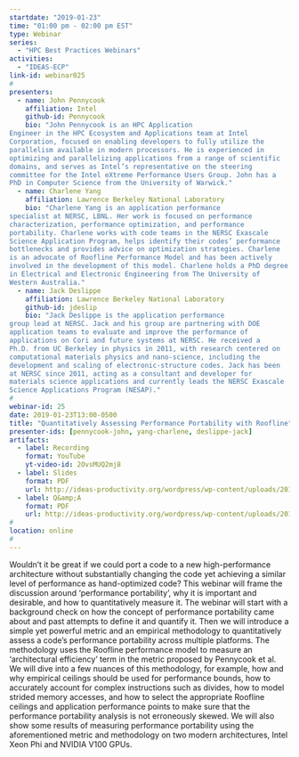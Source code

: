 ```yaml
---
startdate: "2019-01-23"
time: "01:00 pm - 02:00 pm EST"
type: Webinar
series:
  - "HPC Best Practices Webinars"
activities:
  - "IDEAS-ECP"
link-id: webinar025
#
presenters:
  - name: John Pennycook
    affiliation: Intel
    github-id: Pennycook
    bio: "John Pennycook is an HPC Application
Engineer in the HPC Ecosystem and Applications team at Intel
Corporation, focused on enabling developers to fully utilize the
parallelism available in modern processors. He is experienced in
optimizing and parallelizing applications from a range of scientific
domains, and serves as Intel’s representative on the steering
committee for the Intel eXtreme Performance Users Group. John has a
PhD in Computer Science from the University of Warwick."
  - name: Charlene Yang
    affiliation: Lawrence Berkeley National Laboratory
    bio: "Charlene Yang is an application performance
specialist at NERSC, LBNL. Her work is focused on performance
characterization, performance optimization, and performance
portability. Charlene works with code teams in the NERSC Exascale
Science Application Program, helps identify their codes’ performance
bottlenecks and provides advice on optimization strategies. Charlene
is an advocate of Roofline Performance Model and has been actively
involved in the development of this model. Charlene holds a PhD degree
in Electrical and Electronic Engineering from The University of
Western Australia."
  - name: Jack Deslippe
    affiliation: Lawrence Berkeley National Laboratory
    github-id: jdeslip
    bio: "Jack Deslippe is the application performance
group lead at NERSC. Jack and his group are partnering with DOE
application teams to evaluate and improve the performance of
applications on Cori and future systems at NERSC. He received a
Ph.D. from UC Berkeley in physics in 2011, with research centered on
computational materials physics and nano-science, including the
development and scaling of electronic-structure codes. Jack has been
at NERSC since 2011, acting as a consultant and developer for
materials science applications and currently leads the NERSC Exascale
Science Applications Program (NESAP)."
#
webinar-id: 25
date: 2019-01-23T13:00-0500
title: "Quantitatively Assessing Performance Portability with Roofline"
presenter-ids: [pennycook-john, yang-charlene, deslippe-jack]
artifacts:
  - label: Recording
    format: YouTube
    yt-video-id: 2OvsMUQ2mj8
  - label: Slides
    format: PDF
    url: http://ideas-productivity.org/wordpress/wp-content/uploads/2019/02/webinar025-perfport.pdf
  - label: Q&amp;A
    format: PDF
    url: http://ideas-productivity.org/wordpress/wp-content/uploads/2019/02/webinar025-qa.pdf
#
location: online
#
---
```

 Wouldn’t it be great if we could port a code to a new
 high-performance architecture without substantially changing the code
 yet achieving a similar level of performance as hand-optimized code?
 This webinar will frame the discussion around ‘performance
 portability’, why it is important and desirable, and how to
 quantitatively measure it. The webinar will start with a background
 check on how the concept of performance portability came about and
 past attempts to define it and quantify it. Then we will introduce a
 simple yet powerful metric and an empirical methodology to
 quantitatively assess a code’s performance portability across
 multiple platforms. The methodology uses the Roofline performance
 model to measure an ‘architectural efficiency’ term in the metric
 proposed by Pennycook et al. We will dive into a few nuances of this
 methodology, for example, how and why empirical ceilings should be
 used for performance bounds, how to accurately account for complex
 instructions such as divides, how to model strided memory accesses,
 and how to select the appropriate Roofline ceilings and application
 performance points to make sure that the performance portability
 analysis is not erroneously skewed. We will also show some results of
 measuring performance portability using the aforementioned metric and
 methodology on two modern architectures, Intel Xeon Phi and NVIDIA
 V100 GPUs.
